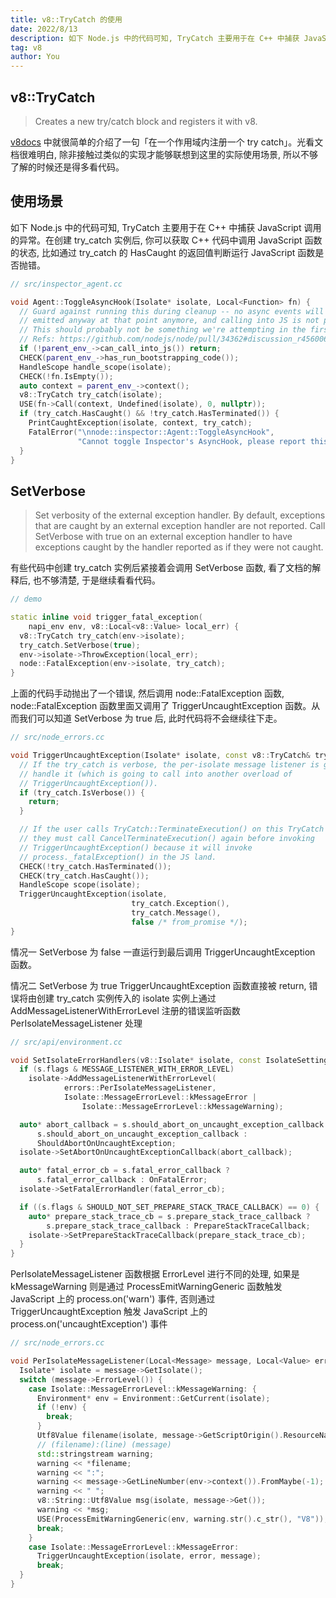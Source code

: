 ```yaml
---
title: v8::TryCatch 的使用
date: 2022/8/13
description: 如下 Node.js 中的代码可知, TryCatch 主要用于在 C++ 中捕获 JavaScript 调用的异常
tag: v8
author: You
---
```


## v8::TryCatch
> Creates a new try/catch block and registers it with v8.

[v8docs](https://v8docs.nodesource.com/node-0.8/d4/dc6/classv8_1_1_try_catch.html#a67d9691a3266c7e9d391e2528f8550f9) 中就很简单的介绍了一句「在一个作用域内注册一个 try catch」。光看文档很难明白, 除非接触过类似的实现才能够联想到这里的实际使用场景, 所以不够了解的时候还是得多看代码。

## 使用场景
如下 Node.js 中的代码可知, TryCatch 主要用于在 C++ 中捕获 JavaScript 调用的异常。在创建 try_catch 实例后, 你可以获取 C++ 代码中调用 JavaScript 函数的状态, 比如通过 try_catch 的 HasCaught 的返回值判断运行 JavaScript 函数是否抛错。
```c++
// src/inspector_agent.cc

void Agent::ToggleAsyncHook(Isolate* isolate, Local<Function> fn) {
  // Guard against running this during cleanup -- no async events will be
  // emitted anyway at that point anymore, and calling into JS is not possible.
  // This should probably not be something we're attempting in the first place,
  // Refs: https://github.com/nodejs/node/pull/34362#discussion_r456006039
  if (!parent_env_->can_call_into_js()) return;
  CHECK(parent_env_->has_run_bootstrapping_code());
  HandleScope handle_scope(isolate);
  CHECK(!fn.IsEmpty());
  auto context = parent_env_->context();
  v8::TryCatch try_catch(isolate);
  USE(fn->Call(context, Undefined(isolate), 0, nullptr));
  if (try_catch.HasCaught() && !try_catch.HasTerminated()) {
    PrintCaughtException(isolate, context, try_catch);
    FatalError("\nnode::inspector::Agent::ToggleAsyncHook",
               "Cannot toggle Inspector's AsyncHook, please report this.");
  }
}
```

## SetVerbose
> Set verbosity of the external exception handler. By default, exceptions that are caught by an external exception handler are not reported. Call SetVerbose with true on an external exception handler to have exceptions caught by the handler reported as if they were not caught.


有些代码中创建 try_catch 实例后紧接着会调用 SetVerbose 函数, 看了文档的解释后, 也不够清楚, 于是继续看看代码。
```c++
// demo

static inline void trigger_fatal_exception(
    napi_env env, v8::Local<v8::Value> local_err) {
  v8::TryCatch try_catch(env->isolate);
  try_catch.SetVerbose(true);
  env->isolate->ThrowException(local_err);
  node::FatalException(env->isolate, try_catch);
}
```
上面的代码手动抛出了一个错误, 然后调用 node::FatalException 函数, node::FatalException 函数里面又调用了 TriggerUncaughtException 函数。从而我们可以知道 SetVerbose 为 true 后, 此时代码将不会继续往下走。
```c++
// src/node_errors.cc

void TriggerUncaughtException(Isolate* isolate, const v8::TryCatch& try_catch) {
  // If the try_catch is verbose, the per-isolate message listener is going to
  // handle it (which is going to call into another overload of
  // TriggerUncaughtException()).
  if (try_catch.IsVerbose()) {
    return;
  }

  // If the user calls TryCatch::TerminateExecution() on this TryCatch
  // they must call CancelTerminateExecution() again before invoking
  // TriggerUncaughtException() because it will invoke
  // process._fatalException() in the JS land.
  CHECK(!try_catch.HasTerminated());
  CHECK(try_catch.HasCaught());
  HandleScope scope(isolate);
  TriggerUncaughtException(isolate,
                           try_catch.Exception(),
                           try_catch.Message(),
                           false /* from_promise */);
}
```
情况一 SetVerbose 为 false 一直运行到最后调用 TriggerUncaughtException 函数。

情况二 SetVerbose 为 true TriggerUncaughtException 函数直接被 return, 错误将由创建 try_catch 实例传入的 isolate 实例上通过 AddMessageListenerWithErrorLevel 注册的错误监听函数 PerIsolateMessageListener 处理
```c++
// src/api/environment.cc

void SetIsolateErrorHandlers(v8::Isolate* isolate, const IsolateSettings& s) {
  if (s.flags & MESSAGE_LISTENER_WITH_ERROR_LEVEL)
    isolate->AddMessageListenerWithErrorLevel(
            errors::PerIsolateMessageListener,
            Isolate::MessageErrorLevel::kMessageError |
                Isolate::MessageErrorLevel::kMessageWarning);

  auto* abort_callback = s.should_abort_on_uncaught_exception_callback ?
      s.should_abort_on_uncaught_exception_callback :
      ShouldAbortOnUncaughtException;
  isolate->SetAbortOnUncaughtExceptionCallback(abort_callback);

  auto* fatal_error_cb = s.fatal_error_callback ?
      s.fatal_error_callback : OnFatalError;
  isolate->SetFatalErrorHandler(fatal_error_cb);

  if ((s.flags & SHOULD_NOT_SET_PREPARE_STACK_TRACE_CALLBACK) == 0) {
    auto* prepare_stack_trace_cb = s.prepare_stack_trace_callback ?
        s.prepare_stack_trace_callback : PrepareStackTraceCallback;
    isolate->SetPrepareStackTraceCallback(prepare_stack_trace_cb);
  }
}
```
PerIsolateMessageListener 函数根据 ErrorLevel 进行不同的处理, 如果是 kMessageWarning 则是通过 ProcessEmitWarningGeneric 函数触发 JavaScript 上的 process.on('warn') 事件, 否则通过 TriggerUncaughtException 触发 JavaScript 上的 process.on('uncaughtException') 事件
```c++
// src/node_errors.cc

void PerIsolateMessageListener(Local<Message> message, Local<Value> error) {
  Isolate* isolate = message->GetIsolate();
  switch (message->ErrorLevel()) {
    case Isolate::MessageErrorLevel::kMessageWarning: {
      Environment* env = Environment::GetCurrent(isolate);
      if (!env) {
        break;
      }
      Utf8Value filename(isolate, message->GetScriptOrigin().ResourceName());
      // (filename):(line) (message)
      std::stringstream warning;
      warning << *filename;
      warning << ":";
      warning << message->GetLineNumber(env->context()).FromMaybe(-1);
      warning << " ";
      v8::String::Utf8Value msg(isolate, message->Get());
      warning << *msg;
      USE(ProcessEmitWarningGeneric(env, warning.str().c_str(), "V8"));
      break;
    }
    case Isolate::MessageErrorLevel::kMessageError:
      TriggerUncaughtException(isolate, error, message);
      break;
  }
}
```